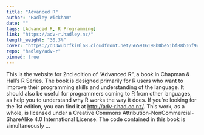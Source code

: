 ```yaml
---
title: "Advanced R"
author: "Hadley Wickham"
date: ""
tags: [Advanced R, R Programming]
link: "https://adv-r.hadley.nz/"
length_weight: "30.3%"
cover: "https://d33wubrfki0l68.cloudfront.net/565916198b0be51bf88b36f94b80c7ea67cafe7c/7f70b/cover.png"
repo: "hadley/adv-r"
pinned: true
---
```


This is the website for 2nd edition of “Advanced R”, a book in Chapman & Hall’s R Series. The book is designed primarily for R users who want to improve their programming skills and understanding of the language. It should also be useful for programmers coming to R from other languages, as help you to understand why R works the way it does. If you’re looking for the 1st edition, you can find it at http://adv-r.had.co.nz/. This work, as a whole, is licensed under a Creative Commons Attribution-NonCommercial-ShareAlike 4.0 International License. The code contained in this book is simultaneously ...
